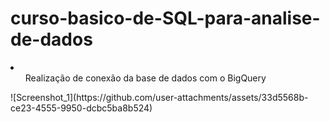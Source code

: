 # curso-basico-de-SQL-para-analise-de-dados

<li>
  <ol>Realização de conexão da base de dados com o BigQuery</ol>
  ![Screenshot_1](https://github.com/user-attachments/assets/33d5568b-ce23-4555-9950-dcbc5ba8b524)


  
</li>
